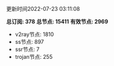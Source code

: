 更新时间2022-07-23 03:11:08

**总订阅: 378**
**总节点: 15411**
**有效节点: 2969**
- v2ray节点: 1810
- ss节点: 897
- ssr节点: 7
- trojan节点: 255
